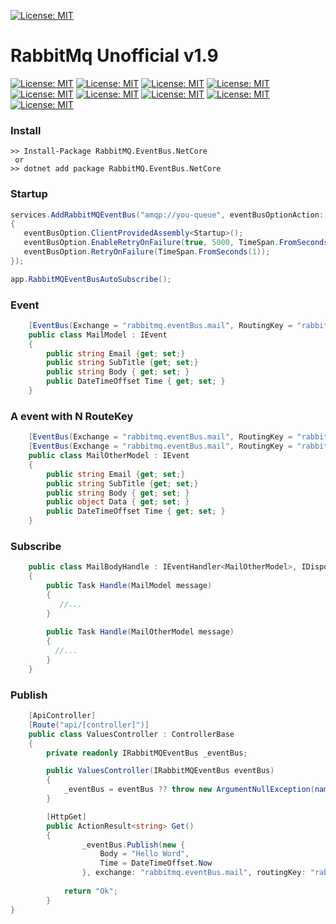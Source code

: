 [![License: MIT](https://www.rabbitmq.com/img/RabbitMQ-logo.svg)](https://www.rabbitmq.com/)

# RabbitMq Unofficial v1.9

[![License: MIT](https://img.shields.io/badge/License-MIT-yellow.svg)](https://opensource.org/licenses/MIT)
[![License: MIT](https://img.shields.io/badge/build-passing-brightgreen.svg)]()
[![License: MIT](https://img.shields.io/github/release/srburton/RabbitMQ.EventBus.NetCore.svg)]()
[![License: MIT](https://img.shields.io/github/tag-date/srburton/RabbitMQ.EventBus.NetCore.svg)]()
[![License: MIT](https://img.shields.io/github/languages/count/srburton/RabbitMQ.EventBus.NetCore.svg)]()
[![License: MIT](https://img.shields.io/github/last-commit/srburton/RabbitMQ.EventBus.NetCore.svg)]()
[![License: MIT](https://img.shields.io/github/languages/code-size/srburton/RabbitMQ.EventBus.NetCore.svg)]()
[![License: MIT](https://img.shields.io/github/issues-raw/srburton/RabbitMQ.EventBus.NetCore.svg)]()
[![License: MIT](	https://img.shields.io/github/issues-closed/srburton/RabbitMQ.EventBus.NetCore.svg)]()





### Install

```shell
>> Install-Package RabbitMQ.EventBus.NetCore
 or
>> dotnet add package RabbitMQ.EventBus.NetCore
```

### Startup
```c#
services.AddRabbitMQEventBus("amqp://you-queue", eventBusOptionAction: eventBusOption =>
{
   eventBusOption.ClientProvidedAssembly<Startup>();
   eventBusOption.EnableRetryOnFailure(true, 5000, TimeSpan.FromSeconds(30));
   eventBusOption.RetryOnFailure(TimeSpan.FromSeconds(1));
});

app.RabbitMQEventBusAutoSubscribe();

```

### Event 
```c#
    [EventBus(Exchange = "rabbitmq.eventBus.mail", RoutingKey = "rabbitmq.eventbus.mail")]
    public class MailModel : IEvent
    { 
        public string Email {get; set;} 
        public string SubTitle {get; set;}         
        public string Body { get; set; }
        public DateTimeOffset Time { get; set; }
    }
```

### A event with N RouteKey
```c#
    [EventBus(Exchange = "rabbitmq.eventBus.mail", RoutingKey = "rabbitmq.eventbus.mail")]
    [EventBus(Exchange = "rabbitmq.eventBus.mail", RoutingKey = "rabbitmq.eventbus.mail-other")]
    public class MailOtherModel : IEvent
    {
        public string Email {get; set;} 
        public string SubTitle {get; set;}         
        public string Body { get; set; }
        public object Data { get; set; }
        public DateTimeOffset Time { get; set; }
    }
```
### Subscribe

```c# 
    public class MailBodyHandle : IEventHandler<MailOtherModel>, IDisposable
    {       
        public Task Handle(MailModel message)
        {
           //...
        }
        
        public Task Handle(MailOtherModel message)
        {
          //...
        }
    }    
```

### Publish
```c# 
    [ApiController]
    [Route("api/[controller]")]
    public class ValuesController : ControllerBase
    {
        private readonly IRabbitMQEventBus _eventBus;

        public ValuesController(IRabbitMQEventBus eventBus)
        {
            _eventBus = eventBus ?? throw new ArgumentNullException(nameof(eventBus));
        }

        [HttpGet]
        public ActionResult<string> Get()
        {
                _eventBus.Publish(new {
                    Body = "Hello Word",
                    Time = DateTimeOffset.Now
                }, exchange: "rabbitmq.eventBus.mail", routingKey: "rabbitmq.eventbus.mail");
               
            return "Ok";
        }
}
```
